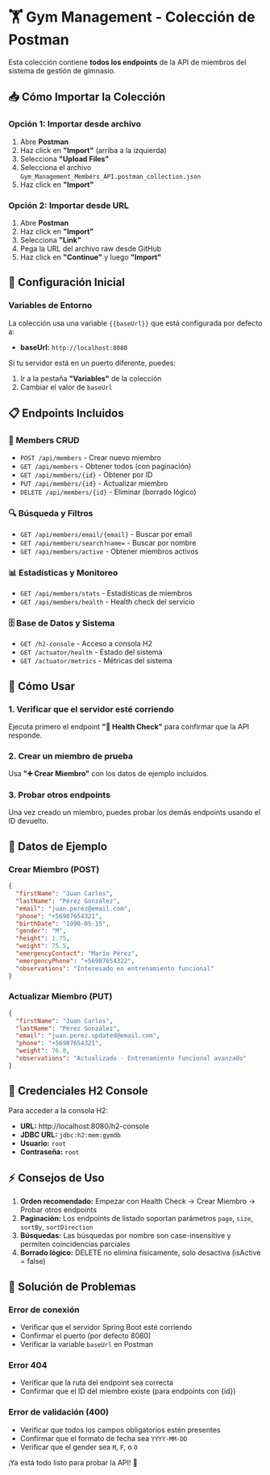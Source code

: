 # 🏋️ Gym Management - Colección de Postman

Esta colección contiene **todos los endpoints** de la API de miembros del sistema de gestión de gimnasio.

## 📥 **Cómo Importar la Colección**

### **Opción 1: Importar desde archivo**
1. Abre **Postman**
2. Haz click en **"Import"** (arriba a la izquierda)
3. Selecciona **"Upload Files"**
4. Selecciona el archivo `Gym_Management_Members_API.postman_collection.json`
5. Haz click en **"Import"**

### **Opción 2: Importar desde URL**
1. Abre **Postman**
2. Haz click en **"Import"**
3. Selecciona **"Link"**
4. Pega la URL del archivo raw desde GitHub
5. Haz click en **"Continue"** y luego **"Import"**

## 🚀 **Configuración Inicial**

### **Variables de Entorno**
La colección usa una variable `{{baseUrl}}` que está configurada por defecto a:
- **baseUrl:** `http://localhost:8080`

Si tu servidor está en un puerto diferente, puedes:
1. Ir a la pestaña **"Variables"** de la colección
2. Cambiar el valor de `baseUrl`

## 📋 **Endpoints Incluidos**

### **👥 Members CRUD**
- `POST /api/members` - Crear nuevo miembro
- `GET /api/members` - Obtener todos (con paginación)
- `GET /api/members/{id}` - Obtener por ID
- `PUT /api/members/{id}` - Actualizar miembro
- `DELETE /api/members/{id}` - Eliminar (borrado lógico)

### **🔍 Búsqueda y Filtros**
- `GET /api/members/email/{email}` - Buscar por email
- `GET /api/members/search?name=` - Buscar por nombre
- `GET /api/members/active` - Obtener miembros activos

### **📊 Estadísticas y Monitoreo**
- `GET /api/members/stats` - Estadísticas de miembros
- `GET /api/members/health` - Health check del servicio

### **🗄️ Base de Datos y Sistema**
- `GET /h2-console` - Acceso a consola H2
- `GET /actuator/health` - Estado del sistema
- `GET /actuator/metrics` - Métricas del sistema

## 🔧 **Cómo Usar**

### **1. Verificar que el servidor esté corriendo**
Ejecuta primero el endpoint **"💚 Health Check"** para confirmar que la API responde.

### **2. Crear un miembro de prueba**
Usa **"➕ Crear Miembro"** con los datos de ejemplo incluidos.

### **3. Probar otros endpoints**
Una vez creado un miembro, puedes probar los demás endpoints usando el ID devuelto.

## 📝 **Datos de Ejemplo**

### **Crear Miembro (POST)**
```json
{
  "firstName": "Juan Carlos",
  "lastName": "Pérez González",
  "email": "juan.perez@email.com",
  "phone": "+56987654321",
  "birthDate": "1990-05-15",
  "gender": "M",
  "height": 1.75,
  "weight": 75.5,
  "emergencyContact": "María Pérez",
  "emergencyPhone": "+56987654322",
  "observations": "Interesado en entrenamiento funcional"
}
```

### **Actualizar Miembro (PUT)**
```json
{
  "firstName": "Juan Carlos",
  "lastName": "Pérez González",
  "email": "juan.perez.updated@email.com",
  "phone": "+56987654321",
  "weight": 76.0,
  "observations": "Actualizado - Entrenamiento funcional avanzado"
}
```

## 🔑 **Credenciales H2 Console**

Para acceder a la consola H2:
- **URL:** http://localhost:8080/h2-console
- **JDBC URL:** `jdbc:h2:mem:gymdb`
- **Usuario:** `root`
- **Contraseña:** `root`

## ⚡ **Consejos de Uso**

1. **Orden recomendado:** Empezar con Health Check → Crear Miembro → Probar otros endpoints
2. **Paginación:** Los endpoints de listado soportan parámetros `page`, `size`, `sortBy`, `sortDirection`
3. **Búsquedas:** Las búsquedas por nombre son case-insensitive y permiten coincidencias parciales
4. **Borrado lógico:** DELETE no elimina físicamente, solo desactiva (isActive = false)

## 🐛 **Solución de Problemas**

### **Error de conexión**
- Verificar que el servidor Spring Boot esté corriendo
- Confirmar el puerto (por defecto 8080)
- Verificar la variable `baseUrl` en Postman

### **Error 404**
- Verificar que la ruta del endpoint sea correcta
- Confirmar que el ID del miembro existe (para endpoints con {id})

### **Error de validación (400)**
- Verificar que todos los campos obligatorios estén presentes
- Confirmar que el formato de fecha sea `YYYY-MM-DD`
- Verificar que el gender sea `M`, `F`, o `O`

¡Ya está todo listo para probar la API! 🎉 